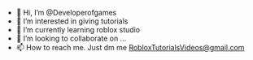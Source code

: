 - 👋 Hi, I’m @Developerofgames
- 👀 I’m interested in giving tutorials
- 🌱 I’m currently learning roblox studio
- 💞️ I’m looking to collaborate on ...
- 📫 How to reach me. Just dm me RobloxTutorialsVideos@gmail.com

<!---
Developerofgames/Developerofgames is a ✨ special ✨ repository because its `README.md` (this file) appears on your GitHub profile.
You can click the Preview link to take a look at your changes.
--->
